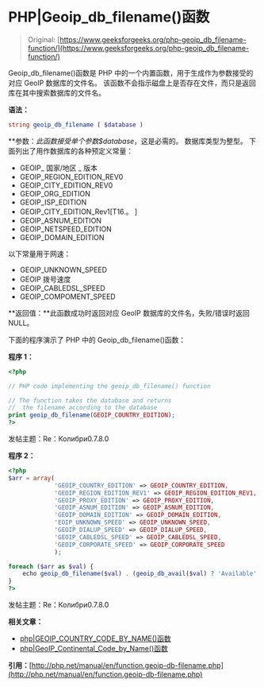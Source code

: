 # PHP|Geoip_db_filename()函数

> Original: [https://www.geeksforgeeks.org/php-geoip_db_filename-function/](https://www.geeksforgeeks.org/php-geoip_db_filename-function/)

Geoip_db_filename()函数是 PHP 中的一个内置函数，用于生成作为参数接受的对应 GeoIP 数据库的文件名。 该函数不会指示磁盘上是否存在文件，而只是返回库在其中搜索数据库的文件名。

**语法：**

```php
string geoip_db_filename ( $database )
```

**参数：**此函数接受单个参数*$database*，这是必需的。 数据库类型为整型。 下面列出了用作数据库的各种预定义常量：

*   GEOIP_ 国家/地区 _ 版本
*   GEOIP_REGION_EDITION_REV0
*   GEOIP_CITY_EDITION_REV0
*   GEOIP_ORG_EDITION
*   GEOIP_ISP_EDITION
*   GEOIP_CITY_EDITION_Rev1[T16.。 ]
*   GEOIP_ASNUM_EDITION
*   GEOIP_NETSPEED_EDITION
*   GEOIP_DOMAIN_EDITION

以下常量用于网速：

*   GEOIP_UNKNOWN_SPEED
*   GEOIP 拨号速度
*   GEOIP_CABLEDSL_SPEED
*   GEOIP_COMPOMENT_SPEED

**返回值：**此函数成功时返回对应 GeoIP 数据库的文件名，失败/错误时返回 NULL。

下面的程序演示了 PHP 中的 Geoip_db_filename()函数：

**程序 1：**

```php
<?php

// PHP code implementing the geoip_db_filename() function 

// The function takes the database and returns
//  the filename according to the database
print geoip_db_filename(GEOIP_COUNTRY_EDITION);
?>
```

发帖主题：Re：Колибри0.7.8.0

**程序 2：**

```php
<?php
$arr = array(
             'GEOIP_COUNTRY_EDITION' => GEOIP_COUNTRY_EDITION,
             'GEOIP_REGION_EDITION_REV1' => GEOIP_REGION_EDITION_REV1,
             'GEOIP_PROXY_EDITION' => GEOIP_PROXY_EDITION,
             'GEOIP_ASNUM_EDITION' => GEOIP_ASNUM_EDITION,
             'GEOIP_DOMAIN_EDITION' => GEOIP_DOMAIN_EDITION,
             'EOIP_UNKNOWN_SPEED' => GEOIP_UNKNOWN_SPEED,
             'GEOIP_DIALUP_SPEED' => GEOIP_DIALUP_SPEED,
             'GEOIP_CABLEDSL_SPEED' => GEOIP_CABLEDSL_SPEED,
             'GEOIP_CORPORATE_SPEED' => GEOIP_CORPORATE_SPEED
             );

foreach ($arr as $val) {
    echo geoip_db_filename($val) . (geoip_db_avail($val) ? 'Available':'') . '<br>';
}
?>
```

发帖主题：Re：Колибри0.7.8.0

**相关文章：**

*   [php|GEOIP_COUNTRY_CODE_BY_NAME()函数](https://www.geeksforgeeks.org/php-geoip_country_code_by_name-function/)
*   [php|GeoIP_Continental_Code_by_Name()函数](https://www.geeksforgeeks.org/php-geoip_continent_code_by_name-function/)

**引用：**[http://php.net/manual/en/function.geoip-db-filename.php](http://php.net/manual/en/function.geoip-db-filename.php)